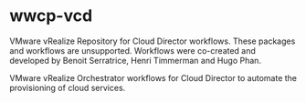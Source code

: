 # wwcp-vcd
VMware vRealize Repository for Cloud Director workflows.
These packages and workflows are unsupported.
Workflows were co-created and developed by Benoit Serratrice, Henri Timmerman and Hugo Phan.

VMware vRealize Orchestrator workflows for Cloud Director to automate the provisioning of cloud services.
